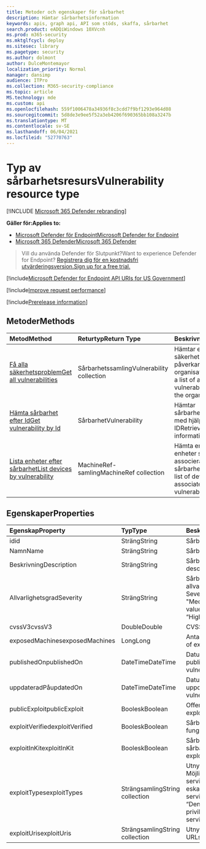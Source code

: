 ```yaml
---
title: Metoder och egenskaper för sårbarhet
description: Hämtar sårbarhetsinformation
keywords: apis, graph api, API som stöds, skaffa, sårbarhet
search.product: eADQiWindows 10XVcnh
ms.prod: m365-security
ms.mktglfcycl: deploy
ms.sitesec: library
ms.pagetype: security
ms.author: dolmont
author: DulceMontemayor
localization_priority: Normal
manager: dansimp
audience: ITPro
ms.collection: M365-security-compliance
ms.topic: article
MS.technology: mde
ms.custom: api
ms.openlocfilehash: 559f1006478a34936f8c3cdd7f9bf1293e964d08
ms.sourcegitcommit: 5d8de3e9ee5f52a3eb4206f690365bb108a3247b
ms.translationtype: MT
ms.contentlocale: sv-SE
ms.lasthandoff: 06/04/2021
ms.locfileid: "52770763"
---
```

# <a name="vulnerability-resource-type"></a><span data-ttu-id="3a344-104">Typ av sårbarhetsresurs</span><span class="sxs-lookup"><span data-stu-id="3a344-104">Vulnerability resource type</span></span>

[!INCLUDE [Microsoft 365 Defender rebranding](../../includes/microsoft-defender.md)]


<span data-ttu-id="3a344-105">**Gäller för:**</span><span class="sxs-lookup"><span data-stu-id="3a344-105">**Applies to:**</span></span>
- [<span data-ttu-id="3a344-106">Microsoft Defender för Endpoint</span><span class="sxs-lookup"><span data-stu-id="3a344-106">Microsoft Defender for Endpoint</span></span>](https://go.microsoft.com/fwlink/?linkid=2154037)
- [<span data-ttu-id="3a344-107">Microsoft 365 Defender</span><span class="sxs-lookup"><span data-stu-id="3a344-107">Microsoft 365 Defender</span></span>](https://go.microsoft.com/fwlink/?linkid=2118804)

> <span data-ttu-id="3a344-108">Vill du använda Defender för Slutpunkt?</span><span class="sxs-lookup"><span data-stu-id="3a344-108">Want to experience Defender for Endpoint?</span></span> [<span data-ttu-id="3a344-109">Registrera dig för en kostnadsfri utvärderingsversion.</span><span class="sxs-lookup"><span data-stu-id="3a344-109">Sign up for a free trial.</span></span>](https://www.microsoft.com/microsoft-365/windows/microsoft-defender-atp?ocid=docs-wdatp-pullalerts-abovefoldlink) 

[!include[Microsoft Defender for Endpoint API URIs for US Government](../../includes/microsoft-defender-api-usgov.md)]

[!include[Improve request performance](../../includes/improve-request-performance.md)]


[!include[Prerelease information](../../includes/prerelease.md)]

## <a name="methods"></a><span data-ttu-id="3a344-110">Metoder</span><span class="sxs-lookup"><span data-stu-id="3a344-110">Methods</span></span>
<span data-ttu-id="3a344-111">Metod</span><span class="sxs-lookup"><span data-stu-id="3a344-111">Method</span></span> |<span data-ttu-id="3a344-112">Returtyp</span><span class="sxs-lookup"><span data-stu-id="3a344-112">Return Type</span></span> |<span data-ttu-id="3a344-113">Beskrivning</span><span class="sxs-lookup"><span data-stu-id="3a344-113">Description</span></span>
:---|:---|:---
[<span data-ttu-id="3a344-114">Få alla säkerhetsproblem</span><span class="sxs-lookup"><span data-stu-id="3a344-114">Get all vulnerabilities</span></span>](get-all-vulnerabilities.md) | <span data-ttu-id="3a344-115">Sårbarhetssamling</span><span class="sxs-lookup"><span data-stu-id="3a344-115">Vulnerability collection</span></span> | <span data-ttu-id="3a344-116">Hämtar en lista över alla säkerhetsproblem som påverkar organisationen</span><span class="sxs-lookup"><span data-stu-id="3a344-116">Retrieves a list of all the vulnerabilities affecting the organization</span></span>
[<span data-ttu-id="3a344-117">Hämta sårbarhet efter Id</span><span class="sxs-lookup"><span data-stu-id="3a344-117">Get vulnerability by Id</span></span>](get-vulnerability-by-id.md) | <span data-ttu-id="3a344-118">Sårbarhet</span><span class="sxs-lookup"><span data-stu-id="3a344-118">Vulnerability</span></span> | <span data-ttu-id="3a344-119">Hämtar sårbarhetsinformation med hjälp av dess ID</span><span class="sxs-lookup"><span data-stu-id="3a344-119">Retrieves vulnerability information by its ID</span></span>
[<span data-ttu-id="3a344-120">Lista enheter efter sårbarhet</span><span class="sxs-lookup"><span data-stu-id="3a344-120">List devices by vulnerability</span></span>](get-machines-by-vulnerability.md)| <span data-ttu-id="3a344-121">MachineRef-samling</span><span class="sxs-lookup"><span data-stu-id="3a344-121">MachineRef collection</span></span> | <span data-ttu-id="3a344-122">Hämta en lista över enheter som är associerade med sårbarhets-ID</span><span class="sxs-lookup"><span data-stu-id="3a344-122">Retrieve a list of devices that are associated with the vulnerability ID</span></span> 


## <a name="properties"></a><span data-ttu-id="3a344-123">Egenskaper</span><span class="sxs-lookup"><span data-stu-id="3a344-123">Properties</span></span>
<span data-ttu-id="3a344-124">Egenskap</span><span class="sxs-lookup"><span data-stu-id="3a344-124">Property</span></span> |  <span data-ttu-id="3a344-125">Typ</span><span class="sxs-lookup"><span data-stu-id="3a344-125">Type</span></span>    |   <span data-ttu-id="3a344-126">Beskrivning</span><span class="sxs-lookup"><span data-stu-id="3a344-126">Description</span></span>
:---|:---|:---
<span data-ttu-id="3a344-127">id</span><span class="sxs-lookup"><span data-stu-id="3a344-127">id</span></span> | <span data-ttu-id="3a344-128">Sträng</span><span class="sxs-lookup"><span data-stu-id="3a344-128">String</span></span> | <span data-ttu-id="3a344-129">Sårbarhets-ID</span><span class="sxs-lookup"><span data-stu-id="3a344-129">Vulnerability ID</span></span>
<span data-ttu-id="3a344-130">Namn</span><span class="sxs-lookup"><span data-stu-id="3a344-130">Name</span></span> | <span data-ttu-id="3a344-131">Sträng</span><span class="sxs-lookup"><span data-stu-id="3a344-131">String</span></span> | <span data-ttu-id="3a344-132">Sårbarhetsrubrik</span><span class="sxs-lookup"><span data-stu-id="3a344-132">Vulnerability title</span></span>
<span data-ttu-id="3a344-133">Beskrivning</span><span class="sxs-lookup"><span data-stu-id="3a344-133">Description</span></span> | <span data-ttu-id="3a344-134">Sträng</span><span class="sxs-lookup"><span data-stu-id="3a344-134">String</span></span> | <span data-ttu-id="3a344-135">Sårbarhetsbeskrivning</span><span class="sxs-lookup"><span data-stu-id="3a344-135">Vulnerability description</span></span> 
<span data-ttu-id="3a344-136">Allvarlighetsgrad</span><span class="sxs-lookup"><span data-stu-id="3a344-136">Severity</span></span> | <span data-ttu-id="3a344-137">Sträng</span><span class="sxs-lookup"><span data-stu-id="3a344-137">String</span></span> | <span data-ttu-id="3a344-138">Sårbarhets allvarlighetsgrad.</span><span class="sxs-lookup"><span data-stu-id="3a344-138">Vulnerability Severity.</span></span> <span data-ttu-id="3a344-139">Möjliga värden är: "Låg", "Medel", "Hög", "Kritisk"</span><span class="sxs-lookup"><span data-stu-id="3a344-139">Possible values are: “Low”, “Medium”, “High”, “Critical”</span></span>
<span data-ttu-id="3a344-140">cvssV3</span><span class="sxs-lookup"><span data-stu-id="3a344-140">cvssV3</span></span> | <span data-ttu-id="3a344-141">Double</span><span class="sxs-lookup"><span data-stu-id="3a344-141">Double</span></span> | <span data-ttu-id="3a344-142">CVSS v3-poäng</span><span class="sxs-lookup"><span data-stu-id="3a344-142">CVSS v3 score</span></span>
<span data-ttu-id="3a344-143">exposedMachines</span><span class="sxs-lookup"><span data-stu-id="3a344-143">exposedMachines</span></span> | <span data-ttu-id="3a344-144">Long</span><span class="sxs-lookup"><span data-stu-id="3a344-144">Long</span></span> | <span data-ttu-id="3a344-145">Antal exponerade enheter</span><span class="sxs-lookup"><span data-stu-id="3a344-145">Number of exposed devices</span></span>
<span data-ttu-id="3a344-146">publishedOn</span><span class="sxs-lookup"><span data-stu-id="3a344-146">publishedOn</span></span> | <span data-ttu-id="3a344-147">DateTime</span><span class="sxs-lookup"><span data-stu-id="3a344-147">DateTime</span></span> | <span data-ttu-id="3a344-148">Datum när sårbarhet publicerades</span><span class="sxs-lookup"><span data-stu-id="3a344-148">Date when vulnerability was published</span></span>
<span data-ttu-id="3a344-149">uppdateradPå</span><span class="sxs-lookup"><span data-stu-id="3a344-149">updatedOn</span></span> | <span data-ttu-id="3a344-150">DateTime</span><span class="sxs-lookup"><span data-stu-id="3a344-150">DateTime</span></span> | <span data-ttu-id="3a344-151">Datum när problemet uppdaterades</span><span class="sxs-lookup"><span data-stu-id="3a344-151">Date when vulnerability was updated</span></span>
<span data-ttu-id="3a344-152">publicExploit</span><span class="sxs-lookup"><span data-stu-id="3a344-152">publicExploit</span></span> | <span data-ttu-id="3a344-153">Boolesk</span><span class="sxs-lookup"><span data-stu-id="3a344-153">Boolean</span></span> | <span data-ttu-id="3a344-154">Offentlig sårbarhet finns</span><span class="sxs-lookup"><span data-stu-id="3a344-154">Public exploit exists</span></span> 
<span data-ttu-id="3a344-155">exploitVerified</span><span class="sxs-lookup"><span data-stu-id="3a344-155">exploitVerified</span></span> | <span data-ttu-id="3a344-156">Boolesk</span><span class="sxs-lookup"><span data-stu-id="3a344-156">Boolean</span></span> | <span data-ttu-id="3a344-157">Sårbarhet har verifierats för att fungera</span><span class="sxs-lookup"><span data-stu-id="3a344-157">Exploit is verified to work</span></span>
<span data-ttu-id="3a344-158">exploitInKit</span><span class="sxs-lookup"><span data-stu-id="3a344-158">exploitInKit</span></span> | <span data-ttu-id="3a344-159">Boolesk</span><span class="sxs-lookup"><span data-stu-id="3a344-159">Boolean</span></span> | <span data-ttu-id="3a344-160">Sårbarhet är en del av en sårbarhetssats</span><span class="sxs-lookup"><span data-stu-id="3a344-160">Exploit is part of an exploit kit</span></span>
<span data-ttu-id="3a344-161">exploitTypes</span><span class="sxs-lookup"><span data-stu-id="3a344-161">exploitTypes</span></span> | <span data-ttu-id="3a344-162">Strängsamling</span><span class="sxs-lookup"><span data-stu-id="3a344-162">String collection</span></span> | <span data-ttu-id="3a344-163">Utnyttja påverkan.</span><span class="sxs-lookup"><span data-stu-id="3a344-163">Exploit impact.</span></span> <span data-ttu-id="3a344-164">Möjliga värden är: "Denial of service", "Lokal behörighets eskalering", "Denial of service"</span><span class="sxs-lookup"><span data-stu-id="3a344-164">Possible values are: “Denial of service”, “Local privilege escalation”, “Denial of service”</span></span>
<span data-ttu-id="3a344-165">exploitUris</span><span class="sxs-lookup"><span data-stu-id="3a344-165">exploitUris</span></span> | <span data-ttu-id="3a344-166">Strängsamling</span><span class="sxs-lookup"><span data-stu-id="3a344-166">String collection</span></span> | <span data-ttu-id="3a344-167">Utnyttja käll-URL:er</span><span class="sxs-lookup"><span data-stu-id="3a344-167">Exploit source URLs</span></span>
